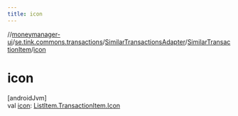 ```yaml
---
title: icon
---
```

//[moneymanager-ui](../../../../index.html)/[se.tink.commons.transactions](../../index.html)/[SimilarTransactionsAdapter](../index.html)/[SimilarTransactionItem](index.html)/[icon](icon.html)



# icon



[androidJvm]\
val [icon](icon.html): [ListItem.TransactionItem.Icon](../../-list-item/-transaction-item/-icon/index.html)




